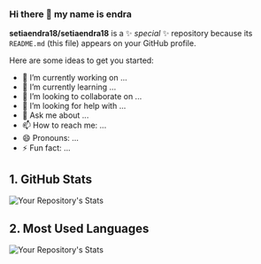 ### Hi there 👋 my name is endra


**setiaendra18/setiaendra18** is a ✨ _special_ ✨ repository because its `README.md` (this file) appears on your GitHub profile.

Here are some ideas to get you started:

- 🔭 I’m currently working on ...
- 🌱 I’m currently learning ...
- 👯 I’m looking to collaborate on ...
- 🤔 I’m looking for help with ...
- 💬 Ask me about ...
- 📫 How to reach me: ...
- 😄 Pronouns: ...
- ⚡ Fun fact: ...


## 1. GitHub Stats
![Your Repository's Stats](https://github-readme-stats.vercel.app/api?username=setiaendra18&theme=merko&show_icons=true)
## 2. Most Used Languages
![Your Repository's Stats](https://github-readme-stats.vercel.app/api/top-langs/?username=setiaendra18&theme=merko&show_icons=true)


